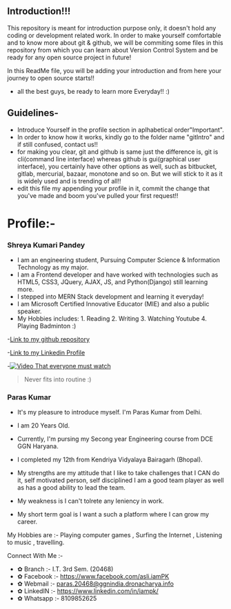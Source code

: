 ## Introduction!!!
This repository is meant for introduction purpose only, it doesn't hold any coding or development related work.
In order to make yourself comfortable and to know more about git & github, we will be commiting some files in this repository from which you can learn about Version Control System and be ready for any open source project in future!

In this ReadMe file, you will be adding your introduction and from here your journey to open source starts!!

- all the best guys, be ready to learn more Everyday!!  :)

## Guidelines-
- Introduce Yourself in the profile section in aplhabetical order"Important".
- In order to know how it works, kindly go to the folder name "gitIntro" and if still confused, contact us!! 
- for making you clear, git and github is same just the difference is, git is cli(command line interface) whereas github is gui(graphical user interface), you certainly have other options as well, such as bitbucket, gitlab, mercurial, bazaar, monotone and so on. But we will stick to it as it is widely used and is trending of all!!
- edit this file my appending your profile in it, commit the change that you've made and boom you've pulled your first request!!

# Profile:-

### Shreya Kumari Pandey
- I am an engineering student, Pursuing Computer Science & Information Technology as my major.
- I am a Frontend developer and have worked with technologies such as HTML5, CSS3, JQuery, AJAX, JS, and Python(Django) still learning more.
- I stepped into MERN Stack development and learning it everyday!
- I am Microsoft Certified Innovative Educator (MIE) and also a public speaker.
- My Hobbies includes: 1. Reading
                       2. Writing
                       3. Watching Youtube
                       4. Playing Badminton :)
                       
                       
-[Link to my github repository](https://www.github.com/shreyapy)

-[Link to my Linkedin Profile](https://www.linkedin.com/in/shreya-pandey-4b7b6214b/)

-[![Video That everyone must watch](http://img.youtube.com/vi/YOUTUBE_VIDEO_ID_HERE/0.jpg)](https://www.youtube.com/watch?v=-7TwMUyWSE0)
> Never fits into routine :)


### Paras Kumar

- It's my pleasure to introduce myself. I'm Paras Kumar from Delhi. 
- I am 20 Years Old.
- Currently, I'm pursing my Secong year Engineering course from DCE GGN Haryana. 
- I completed my 12th from  Kendriya Vidyalaya Bairagarh (Bhopal).
- My strengths are my attitude that I like to take challenges that I CAN do it, self motivated person, self disciplined I am a good team player as well as has a good ability to lead the team.

- My weakness is I can't tolrete any leniency in work.
- My short term goal is I want a such a platform where I can grow my career.

 My Hobbies are :- Playing computer games , Surfing the Internet , Listening to music , travelling.

 Connect With Me :-

- ✿ Branch :- I.T. 3rd Sem. (20468)
- ✿ Facebook :- https://www.facebook.com/asli.iamPK
- ✿ Webmail :- paras.20468@ggnindia.dronacharya.info
- ✿ LinkedIN :- https://www.linkedin.com/in/iampk/
- ✿ Whatsapp :- 8109852625
